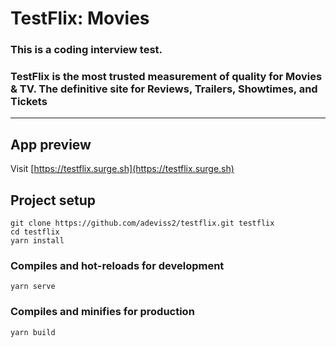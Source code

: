 # TestFlix: Movies
### This is a coding interview test.
### TestFlix is the most trusted measurement of quality for Movies & TV. The definitive site for Reviews, Trailers, Showtimes, and Tickets
----------
## App preview

Visit [https://testflix.surge.sh](https://testflix.surge.sh)

## Project setup
```
git clone https://github.com/adeviss2/testflix.git testflix
cd testflix
yarn install
```

### Compiles and hot-reloads for development
```
yarn serve
```

### Compiles and minifies for production
```
yarn build
```

